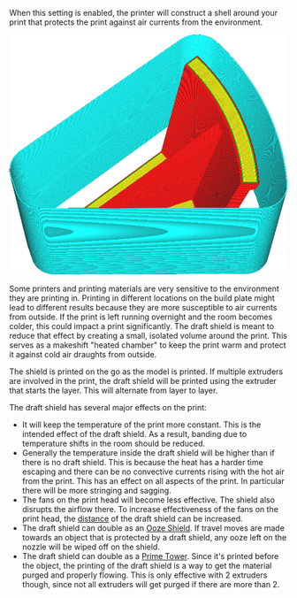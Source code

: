 When this setting is enabled, the printer will construct a shell around your print that protects the print against air currents from the environment.

![A draft shield is printed around the model](images/draft_shield_enabled.png)

Some printers and printing materials are very sensitive to the environment they are printing in. Printing in different locations on the build plate might lead to different results because they are more susceptible to air currents from outside. If the print is left running overnight and the room becomes colder, this could impact a print significantly. The draft shield is meant to reduce that effect by creating a small, isolated volume around the print. This serves as a makeshift "heated chamber" to keep the print warm and protect it against cold air draughts from outside.

The shield is printed on the go as the model is printed. If multiple extruders are involved in the print, the draft shield will be printed using the extruder that starts the layer. This will alternate from layer to layer.

The draft shield has several major effects on the print:
* It will keep the temperature of the print more constant. This is the intended effect of the draft shield. As a result, banding due to temperature shifts in the room should be reduced.
* Generally the temperature inside the draft shield will be higher than if there is no draft shield. This is because the heat has a harder time escaping and there can be no convective currents rising with the hot air from the print. This has an effect on all aspects of the print. In particular there will be more stringing and sagging.
* The fans on the print head will become less effective. The shield also disrupts the airflow there. To increase effectiveness of the fans on the print head, the [distance](draft_shield_dist.md) of the draft shield can be increased.
* The draft shield can double as an [Ooze Shield](ooze_shield_enabled.md). If travel moves are made towards an object that is protected by a draft shield, any ooze left on the nozzle will be wiped off on the shield.
* The draft shield can double as a [Prime Tower](prime_tower_enable.md). Since it's printed before the object, the printing of the draft shield is a way to get the material purged and properly flowing. This is only effective with 2 extruders though, since not all extruders will get purged if there are more than 2.